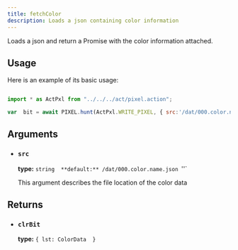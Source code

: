 ```yaml
---
title: fetchColor
description: Loads a json containing color information
---
```


Loads a json and return a Promise with the color information attached.

## Usage
Here is an example of its basic usage:
```js

import * as ActPxl from "../../../act/pixel.action";

var  bit = await PIXEL.hunt(ActPxl.WRITE_PIXEL, { src:'/dat/000.color.name.json'})

```

## Arguments
+ ### `src`

  **type:** `string  **default:** /dat/000.color.name.json `''`

  This argument describes the file location of the color data

    
## Returns
+ ### `clrBit`

  **type:** `{ lst: ColorData  }`
  

